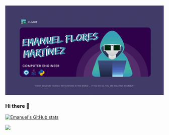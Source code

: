 [![Header](https://github.com/e-muf/e-muf/blob/main/readme_header.gif "Header")](https://www.linkedin.com/in/emnl-fmtz/)


### Hi there 👋

[![Emanuel's GitHub stats](https://github-readme-stats.vercel.app/api?username=e-muf&show_icons=true&theme=radical)](https://github.com/e-muf/github-readme-stats)

<img align="center" src="https://github-readme-stats.vercel.app/api/top-langs/?username=e-muf&layout=compact&theme=radical>" />


<!--
**e-muf/e-muf** is a ✨ _special_ ✨ repository because its `README.md` (this file) appears on your GitHub profile.

Here are some ideas to get you started:

- 🔭 I’m currently working on ...
- 🌱 I’m currently learning ...
- 👯 I’m looking to collaborate on ...
- 🤔 I’m looking for help with ...
- 💬 Ask me about ...
- 📫 How to reach me: ...
- 😄 Pronouns: ...
- ⚡ Fun fact: ...
-->
